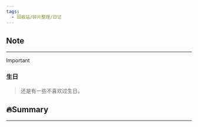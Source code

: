 ```yaml
---
tags:
  - 回收站/碎片整理/日记
---
```


## Note

---

> [!Important]

### 生日

> 还是有一些不喜欢过生日。

## 🔥Summary

---
